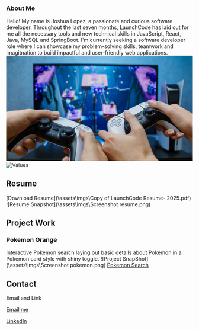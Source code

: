 ### About Me
Hello! My name is Joshua Lopez, a passionate and curious software developer. Throughout the last seven months, LaunchCode has laid out for me all the necessary tools and new technical skills in JavaScript, React, Java, MySQL and SpringBoot. I'm currently seeking a software developer role where I can showcase my problem-solving skills, teamwork and imagitnation to build impactful and user-friendly web applications.
![Hobbies'](\assets\imgs\Blog-Post_Video-Games.jpg)
![Values](\assets\imgs\fast-family.avif)

## Resume
[Download Resume](\assets\imgs\Copy of LaunchCode Resume- 2025.pdf)
![Resume Snapshot](\assets\imgs\Screenshot resume.png)

## Project Work
### Pokemon Orange
Interactive Pokemon search laying out basic details about Pokemon in a Pokemon card style with shiny toggle.
![Project SnapShot](\assets\imgs\Screenshot pokemon.png)
[Pokemon Search](https://zblcustoms.com/)

## Contact
Email and Link

[Email me](mailto:Joshua.Yoshi1922@gmail.com)

[LinkedIn](https://www.linkedin.com/in/joshua-l-649530379)
